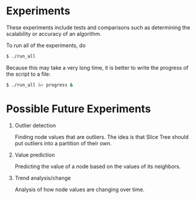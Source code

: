# Experiments

These experiments include tests and comparisons such as determining the
scalability or accuracy of an algorithm.

To run all of the experiments, do
```bash
$ ./run_all
```

Because this may take a very long time, it is better to write the progress of
the script to a file:
```bash
$ ./run_all &> progress &
```

# Possible Future Experiments

 1. Outlier detection

    Finding node values that are outliers. The idea is that Slice Tree should
    put outliers into a partition of their own.

 2. Value prediction

    Predicting the value of a node based on the values of its neighbors.

 3. Trend analysis/change

    Analysis of how node values are changing over time.
